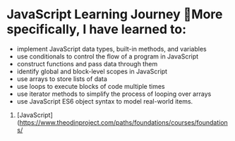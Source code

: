 # JavaScript Learning Journey 🚀More specifically, I have learned to:

- implement JavaScript data types, built-in methods, and variables
- use conditionals to control the flow of a program in JavaScript
- construct functions and pass data through them
- identify global and block-level scopes in JavaScript
- use arrays to store lists of data
- use loops to execute blocks of code multiple times
- use iterator methods to simplify the process of looping over arrays
- use JavaScript ES6 object syntax to model real-world items.

1. [JavaScript](https://www.theodinproject.com/paths/foundations/courses/foundations/
